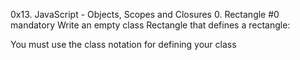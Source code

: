 0x13. JavaScript - Objects, Scopes and Closures
0. Rectangle #0
mandatory
Write an empty class Rectangle that defines a rectangle:

You must use the class notation for defining your class
